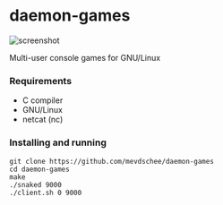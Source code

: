 daemon-games
============

![screenshot](http://www.leaseweblabs.com/wp-content/uploads/2014/11/snaked.png)

Multi-user console games for GNU/Linux

### Requirements

- C compiler
- GNU/Linux
- netcat (nc)

### Installing and running

```
git clone https://github.com/mevdschee/daemon-games
cd daemon-games
make
./snaked 9000
./client.sh 0 9000
```
